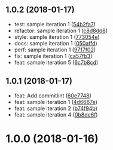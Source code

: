 <a name="1.0.2"></a>
## 1.0.2 (2018-01-17)

* test: sample iteration 1 ([54b2fa7](https://github.com/jatap/test-cz-cli/commit/54b2fa7))
* refactor: sample iteration 1 ([c8d8dd8](https://github.com/jatap/test-cz-cli/commit/c8d8dd8))
* style: sample iteration 1 ([773054e](https://github.com/jatap/test-cz-cli/commit/773054e))
* docs: sample iteration 1 ([050affd](https://github.com/jatap/test-cz-cli/commit/050affd))
* perf: sample iteration 1 ([9717f02](https://github.com/jatap/test-cz-cli/commit/9717f02))
* fix: sample iteration 1 ([ca57fb3](https://github.com/jatap/test-cz-cli/commit/ca57fb3))
* feat: sample iteration 5 ([6c7b8cd](https://github.com/jatap/test-cz-cli/commit/6c7b8cd))



<a name="1.0.1"></a>
## 1.0.1 (2018-01-17)

* feat: Add commitlint ([60e7748](https://github.com/jatap/test-cz-cli/commit/60e7748))
* feat: sample iteration 1 ([4d6667e](https://github.com/jatap/test-cz-cli/commit/4d6667e))
* feat: sample iteration 2 ([b74f94b](https://github.com/jatap/test-cz-cli/commit/b74f94b))
* feat: sample iteration 4 ([0b8de6f](https://github.com/jatap/test-cz-cli/commit/0b8de6f))



<a name="1.0.0"></a>
# 1.0.0 (2018-01-16)





